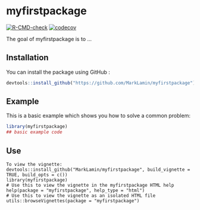 
# myfirstpackage

<!-- badges: start -->
[![R-CMD-check](https://github.com/MarkLamin/myfirstpackage/workflows/R-CMD-check/badge.svg)](https://github.com/MarkLamin/myfirstpackage/actions)
[![codecov](https://codecov.io/gh/MarkLamin/myfirstpackage/branch/master/graph/badge.svg?token=EBUIPEO7C1)](https://codecov.io/gh/MarkLamin/myfirstpackage)
<!-- badges: end -->

The goal of myfirstpackage is to ...

## Installation

You can install the package using GitHub :

``` r
devtools::install_github("https://github.com/MarkLamin/myfirstpackage")
```

## Example

This is a basic example which shows you how to solve a common problem:

``` r
library(myfirstpackage)
## basic example code
```
## Use
```{r}
To view the vignette:
devtools::install_github("MarkLamin/myfirstpackage", build_vignette = TRUE, build_opts = c())
library(myfirstpackage)
# Use this to view the vignette in the myfirstpackage HTML help
help(package = "myfirstpackage", help_type = "html")
# Use this to view the vignette as an isolated HTML file
utils::browseVignettes(package = "myfirstpackage")
```


